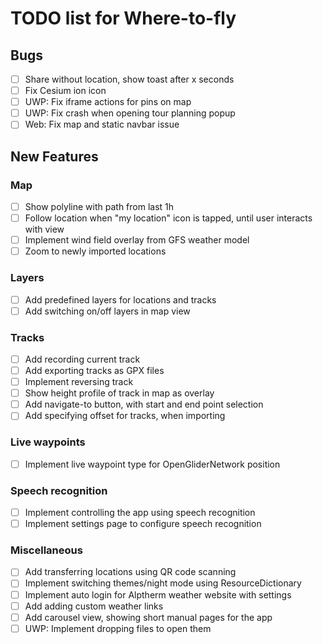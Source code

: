 # TODO list for Where-to-fly

## Bugs

- [ ] Share without location, show toast after x seconds
- [ ] Fix Cesium ion icon
- [ ] UWP: Fix iframe actions for pins on map
- [ ] UWP: Fix crash when opening tour planning popup
- [ ] Web: Fix map and static navbar issue

## New Features

### Map

- [ ] Show polyline with path from last 1h
- [ ] Follow location when "my location" icon is tapped, until user interacts with view
- [ ] Implement wind field overlay from GFS weather model
- [ ] Zoom to newly imported locations

### Layers
- [ ] Add predefined layers for locations and tracks
- [ ] Add switching on/off layers in map view

### Tracks
- [ ] Add recording current track
- [ ] Add exporting tracks as GPX files
- [ ] Implement reversing track
- [ ] Show height profile of track in map as overlay
- [ ] Add navigate-to button, with start and end point selection
- [ ] Add specifying offset for tracks, when importing

### Live waypoints
- [ ] Implement live waypoint type for OpenGliderNetwork position

### Speech recognition
- [ ] Implement controlling the app using speech recognition
- [ ] Implement settings page to configure speech recognition

### Miscellaneous
- [ ] Add transferring locations using QR code scanning
- [ ] Implement switching themes/night mode using ResourceDictionary
- [ ] Implement auto login for Alptherm weather website with settings
- [ ] Add adding custom weather links
- [ ] Add carousel view, showing short manual pages for the app
- [ ] UWP: Implement dropping files to open them
